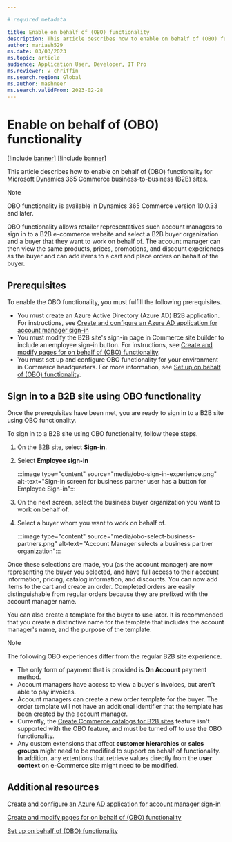 ```yaml
---

# required metadata

title: Enable on behalf of (OBO) functionality
description: This article describes how to enable on behalf of (OBO) functionality for Microsoft Dynamics 365 Commerce business-to-business (B2B) sites.
author: mariash529
ms.date: 03/03/2023
ms.topic: article
audience: Application User, Developer, IT Pro
ms.reviewer: v-chriffin
ms.search.region: Global
ms.author: mashneer
ms.search.validFrom: 2023-02-28
---
```


# Enable on behalf of (OBO) functionality

[!include [banner](includes/banner.md)]
[!include [banner](includes/preview-banner.md)]

This article describes how to enable on behalf of (OBO) functionality for Microsoft Dynamics 365 Commerce business-to-business (B2B) sites.

> [!NOTE]
> OBO functionality is available in Dynamics 365 Commerce version 10.0.33 and later.

OBO functionality allows retailer representatives such account managers to sign in to a B2B e-commerce website and select a B2B buyer organization and a buyer that they want to work on behalf of. The account manager can then view the same products, prices, promotions, and discount experiences as the buyer and can add items to a cart and place orders on behalf of the buyer. 

## Prerequisites

To enable the OBO functionality, you must fulfill the following prerequisites.

- You must create an Azure Active Directory (Azure AD) B2B application. For instructions, see [Create and configure an Azure AD application for account manager sign-in](obo-create-aad-application.md)
- You must modify the B2B site's sign-in page in Commerce site builder to include an employee sign-in button. For instructions, see [Create and modify pages for on behalf of (OBO) functionality](obo-add-pages-site-builder.md). 
- You must set up and configure OBO functionality for your environment in Commerce headquarters. For more information, see [Set up on behalf of (OBO) functionality](obo-configure-hq.md). 

## Sign in to a B2B site using OBO functionality

Once the prerequisites have been met, you are ready to sign in to a B2B site using OBO functionality.

To sign in to a B2B site using OBO functionality, follow these steps.
  
1. On the B2B site, select **Sign-in**.
1. Select **Employee sign-in**

    :::image type="content" source="media/obo-sign-in-experience.png" alt-text="Sign-in screen for business partner user has a button for Employee Sign-in":::

1. On the next screen, select the business buyer organization you want to work on behalf of.
1. Select a buyer whom you want to work on behalf of.

    :::image type="content" source="media/obo-select-business-partners.png" alt-text="Account Manager selects a business partner organization":::

Once these selections are made, you (as the account manager) are now representing the buyer you selected, and have full access to their account information, pricing, catalog information, and discounts. You can now add items to the cart and create an order. Completed orders are easily distinguishable from regular orders because they are prefixed with the account manager name. 

You can also create a template for the buyer to use later. It is recommended that you create a distinctive name for the template that includes the account manager's name, and the purpose of the template. 

> [!NOTE]
> The following OBO experiences differ from the regular B2B site experience.
> - The only form of payment that is provided is **On Account** payment method.  
> - Account managers have access to view a buyer's invoices, but aren't able to pay invoices. 
> - Account managers can create a new order template for the buyer. The order template will not have an additional identifier that the template has been created by the  account manager. 
> - Currently, the [Create Commerce catalogs for B2B sites](catalogs-b2b-sites.md) feature isn't supported with the OBO feature, and must be turned off to use the OBO functionality. 
> - Any custom extensions that affect **customer hierarchies** or **sales groups** might need to be modified to support on behalf of functionality. In addition, any extentions that retrieve values directly from the **user context** on e-Commerce site might need to be modified. 

## Additional resources

[Create and configure an Azure AD application for account manager sign-in](obo-create-aad-application.md)

[Create and modify pages for on behalf of (OBO) functionality](obo-add-pages-site-builder.md)

[Set up on behalf of (OBO) functionality](obo-configure-hq.md)
